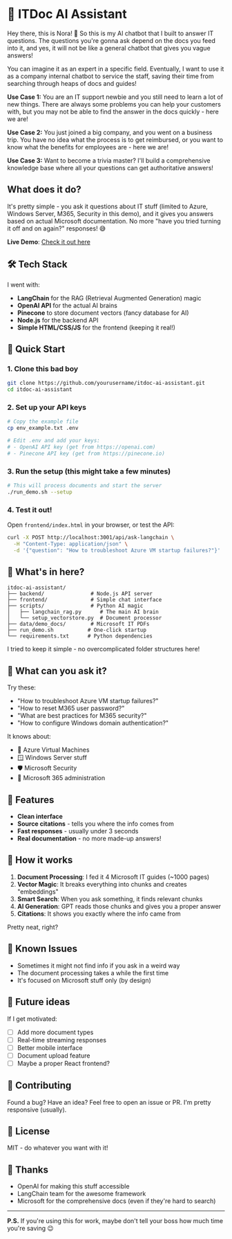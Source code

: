 # 🤖 ITDoc AI Assistant

Hey there, this is Nora! 👋 So this is my AI chatbot that I built to answer IT questions. The questions you're gonna ask depend on the docs you feed into it, and yes, it will not be like a general chatbot that gives you vague answers!

You can imagine it as an expert in a specific field. Eventually, I want to use it as a company internal chatbot to service the staff, saving their time from searching through heaps of docs and guides! 

**Use Case 1:** 
You are an IT support newbie and you still need to learn a lot of new things. There are always some problems you can help your customers with, but you may not be able to find the answer in the docs quickly - here we are!

**Use Case 2:** 
You just joined a big company, and you went on a business trip. You have no idea what the process is to get reimbursed, or you want to know what the benefits for employees are - here we are! 

**Use Case 3:** 
Want to become a trivia master? I'll build a comprehensive knowledge base where all your questions can get authoritative answers! 

## What does it do?

It's pretty simple - you ask it questions about IT stuff (limited to Azure, Windows Server, M365, Security in this demo), and it gives you answers based on actual Microsoft documentation. No more "have you tried turning it off and on again?" responses! 😅

**Live Demo**: [Check it out here](https://itdoc-ai-assistant.vercel.app) 

## 🛠️ Tech Stack

I went with:
- **LangChain** for the RAG (Retrieval Augmented Generation) magic
- **OpenAI API** for the actual AI brains
- **Pinecone** to store document vectors (fancy database for AI)
- **Node.js** for the backend API
- **Simple HTML/CSS/JS** for the frontend (keeping it real!)

## 🚀 Quick Start

### 1. Clone this bad boy
```bash
git clone https://github.com/yourusername/itdoc-ai-assistant.git
cd itdoc-ai-assistant
```

### 2. Set up your API keys
```bash
# Copy the example file
cp env_example.txt .env

# Edit .env and add your keys:
# - OpenAI API key (get from https://openai.com)
# - Pinecone API key (get from https://pinecone.io)
```

### 3. Run the setup (this might take a few minutes)
```bash
# This will process documents and start the server
./run_demo.sh --setup
```

### 4. Test it out!
Open `frontend/index.html` in your browser, or test the API:

```bash
curl -X POST http://localhost:3001/api/ask-langchain \
  -H "Content-Type: application/json" \
  -d '{"question": "How to troubleshoot Azure VM startup failures?"}'
```

## 📁 What's in here?

```
itdoc-ai-assistant/
├── backend/               # Node.js API server
├── frontend/              # Simple chat interface
├── scripts/               # Python AI magic
│   ├── langchain_rag.py      # The main AI brain
│   └── setup_vectorstore.py  # Document processor
├── data/demo_docs/        # Microsoft IT PDFs
├── run_demo.sh           # One-click startup
└── requirements.txt      # Python dependencies
```

I tried to keep it simple - no overcomplicated folder structures here!

## 💬 What can you ask it?

Try these:
- "How to troubleshoot Azure VM startup failures?"
- "How to reset M365 user password?"
- "What are best practices for M365 security?"
- "How to configure Windows domain authentication?"

It knows about:
- 🔵 Azure Virtual Machines
- 🪟 Windows Server stuff
- 🛡️ Microsoft Security
- 📧 Microsoft 365 administration

## 🎨 Features

- **Clean interface**
- **Source citations** - tells you where the info comes from
- **Fast responses** - usually under 3 seconds
- **Real documentation** - no more made-up answers!

## 🧠 How it works

1. **Document Processing**: I fed it 4 Microsoft IT guides (~1000 pages)
2. **Vector Magic**: It breaks everything into chunks and creates "embeddings"
3. **Smart Search**: When you ask something, it finds relevant chunks
4. **AI Generation**: GPT reads those chunks and gives you a proper answer
5. **Citations**: It shows you exactly where the info came from

Pretty neat, right?

## 🚧 Known Issues

- Sometimes it might not find info if you ask in a weird way
- The document processing takes a while the first time
- It's focused on Microsoft stuff only (by design)

## 🔮 Future ideas

If I get motivated:
- [ ] Add more document types
- [ ] Real-time streaming responses
- [ ] Better mobile interface
- [ ] Document upload feature
- [ ] Maybe a proper React frontend?

## 🤝 Contributing

Found a bug? Have an idea? Feel free to open an issue or PR. I'm pretty responsive (usually).

## 📝 License

MIT - do whatever you want with it!

## 🙏 Thanks

- OpenAI for making this stuff accessible
- LangChain team for the awesome framework
- Microsoft for the comprehensive docs (even if they're hard to search)

---

**P.S.** If you're using this for work, maybe don't tell your boss how much time you're saving 😉
